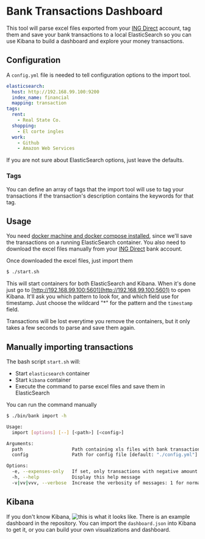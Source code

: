 # Bank Transactions Dashboard
This tool will parse excel files exported from your [ING Direct](https://www.ingdirect.es/) account, tag them and save your bank transactions to a local ElasticSearch so you can use Kibana to build a dashboard and explore your money transactions.

## Configuration
A `config.yml` file is needed to tell configuration options to the import tool.

```yml
elasticsearch:
  host: http://192.168.99.100:9200
  index_name: financial
  mapping: transaction
tags:
  rent:
    - Real State Co.
  shopping:
    - El corte ingles
  work:
    - Github
    - Amazon Web Services
```

If you are not sure about ElasticSearch options, just leave the defaults.

### Tags
You can define an array of tags that the import tool will use to tag your transactions if the transaction's description contains the keywords for that tag.

## Usage
You need [docker machine and docker compose installed](https://www.docker.com/products/docker-toolbox), since we'll save the transactions on a running ElasticSearch container.
You also need to download the excel files manually from your [ING Direct](https://www.ingdirect.es/) bank account.

Once downloaded the excel files, just import them

```bash
$ ./start.sh
```

This will start containers for both ElasticSearch and Kibana. When it's done just go to [http://192.168.99.100:5601](http://192.168.99.100:5601) to open Kibana. It'll ask you which pattern to look for, and which field use for timestamp. Just choose the wildcard "*" for the pattern and the `timestamp` field.

Transactions will be lost everytime you remove the containers, but it only takes a few seconds to parse and save them again.

## Manually importing transactions
The bash script `start.sh` will:
- Start `elasticsearch` container
- Start `kibana` container
- Execute the command to parse excel files and save them in ElasticSearch

You can run the command manually

```bash
$ ./bin/bank import -h

Usage:
  import [options] [--] [<path>] [<config>]

Arguments:
  path                  Path containing xls files with bank transactions [default: "./xls/"]
  config                Path for config file [default: "./config.yml"]

Options:
  -e, --expenses-only   If set, only transactions with negative amount will be imported
  -h, --help            Display this help message
  -v|vv|vvv, --verbose  Increase the verbosity of messages: 1 for normal output, 2 for more verbose output and 3 for debug
```

## Kibana
If you don't know Kibana, ![this is what it looks like](https://cdn.discourse.org/elastic/uploads/default/original/2X/2/26bac5dd232e4117c7977c995ee069a18cf95499.png).
There is an example dashboard in the repository. You can import the `dashboard.json` into Kibana to get it, or you can build your own visualizations and dashboard.